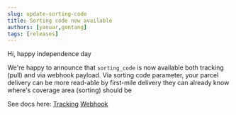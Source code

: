 ```yaml
---
slug: update-sorting-code
title: Sorting code now available
authors: [yanuar,gontang]
tags: [releases]
---
```


Hi, happy independence day

We're happy to announce that `sorting_code` is now available both tracking (pull) and via webhook payload. Via sorting code parameter, your parcel delivery can be more read-able by first-mile delivery they can already know where's coverage area (sorting) should be

See docs here:
[Tracking](/docs/express/tracking)
[Webhook](/docs/webhook/event)
